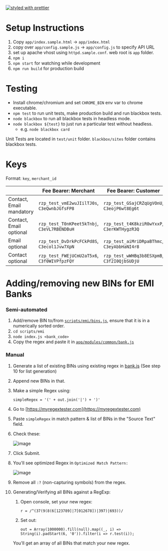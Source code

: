 [![styled with prettier](https://img.shields.io/badge/styled_with-prettier-ff69b4.svg)](https://github.com/prettier/prettier)

# Setup Instructions

1. Copy `app/index.sample.html` -> `app/index.html`
1. copy over `app/config.sample.js` -> `app/config.js` to specify API URL
1. set up apache vhost using `httpd.sample.conf`. web root is `app` folder.
1. `npm i`
1. `npm start` for watching while development
1. `npm run build` for production build

# Testing

- Install chrome/chromium and set `CHROME_BIN` env var to chrome executable.
- `npm test` to run unit tests, make production build and run blackbox tests.
- `node blackbox` to run all blackbox tests in headless mode.
- `node blackbox ${test}` to just run a particular test without headless.
  - e.g. `node blackbox card`

Unit Tests are located in `test/unit` folder. `blackbox/sites` folder contains blackbox tests.

# Keys

Format: `key`, `merchant_id`

|                          | Fee Bearer: Merchant                        | Fee Bearer: Customer                        |
| ------------------------ | ------------------------------------------- | ------------------------------------------- |
| Contact, Email mandatory | `rzp_test_vmE2wuJIilTJ0s`, `C3eQwnbJGfsFP8` | `rzp_test_GSajCRZqUgVOnU`, `C3eojP6wt8Eg6t` |
| Contact, Email optional  | `rzp_test_T0nKPeet5kTnbj`, `C3eVL7RBENDBuH` | `rzp_test_t4K8kziR0wYxxP`, `C3erKWTHygzR3Q` |
| Email optional           | `rzp_test_DvDrkPcFCkPd8S`, `C3ecol1Jvw7XpN` | `rzp_test_aiMriDRpaBThmc`, `C3eyAbbHaNI4r8` |
| Contact optional         | `rzp_test_FWEjUCmU2aT5x6`, `C3f0WIVPfpzFQY` | `rzp_test_wWHBq3b8ESXpmB`, `C3f2I0QjbSUDjU` |

# Adding/removing new BINs for EMI Banks

### Semi-automated

1. Add/remove BIN to/from [`scripts/emi/bins.js`](scripts/emi/bins.js), ensure that it is in a numerically sorted order.
2. `cd scripts/emi`
3. `node index.js <bank_code>`
4. Copy the regex and paste it in [`app/modules/common/bank.js`](app/modules/common/bank.js)

### Manual

1. Generate a list of existing BINs using existing regex in [bank.js](https://github.com/razorpay/checkout/blob/master/app/modules/common/bank.js#L37) (See step 10 for list generation)
2. Append new BINs in that.
3. Make a simple Regex using:

   `simpleRegex = '(' + out.join('|') + ')'`

4. Go to [https://myregextester.com](https://myregextester.com)
5. Paste `simpleRegex` in match pattern & list of BINs in the "Source Text" field.
6. Check these:

   ![image](https://user-images.githubusercontent.com/11299391/57135808-56e13f80-6dc8-11e9-87eb-b6778da27c02.png)

7. Click Submit.
8. You'll see optimized Regex in `Optimized Match Pattern:`

   ![image](https://user-images.githubusercontent.com/11299391/57135853-75dfd180-6dc8-11e9-86a9-b54bd8ca8b1b.png)

9. Remove all `:?` (non-capturing symbols) from the regex.
10. Generating/Verifying all BINs against a RegExp:

    1. Open console, set your new regex:

       `r = /^(37(9(8(6[123789]|7[012678])|397)|693))/`

    2. Set out:

       `out = Array(1000000).fill(null).map((_, i) => String(i).padStart(6, '0')).filter(i => r.test(i));`

    You'll get an array of all BINs that match your new regex.
